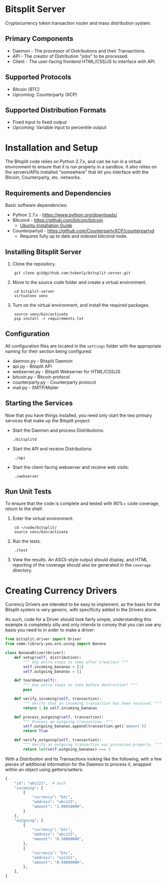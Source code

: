 Bitsplit Server
===============
Cryptocurrency token transaction router and mass distribution system.


Primary Components
------------------
* Daemon - The processor of Distributions and their Transactions.
* API - The creator of Distribution "jobs" to be processed.
* Client - The user-facing frontend HTML/CSS/JS to interface with API.


Supported Protocols
-------------------
* Bitcoin (BTC)
* Upcoming: Counterparty (XCP)


Supported Distribution Formats
------------------------------
* Fixed input to fixed output
* Upcoming: Variable input to percentile output


Installation and Setup
======================
The Bitsplit code relies on Python 2.7.x, and can be run in a virtual
environment to ensure that it is run properly in a sandbox.  It also
relies on the servers/APIs installed "somewhere" that let you interface
with the Bitcoin, Counterparty, etc. networks.


Requirements and Dependencies
-----------------------------
Basic software dependencies:

* Python 2.7.x - https://www.python.org/downloads/
* Bitcoind - https://github.com/bitcoin/bitcoin
    * [Ubuntu Installation Guide][bitcoind-ubuntu]
* Counterpartyd - https://github.com/CounterpartyXCP/counterpartyd
    * Requires fully up to date and indexed bitcoind node.


Installing Bitsplit Server
--------------------------
1. Clone the repository.
```
    git clone git@github.com:tokenly/bitsplit-server.git
```
2. Move to the source code folder and create a virtual environment.
```
    cd bitsplit-server
    virtualenv venv
```
3. Turn on the virtual environment, and install the required packages.
```
    source venv/bin/activate
    pip install -r requirements.txt
```

Configuration
-------------
All configuration files are located in the `settings` folder with the
appropriate naming for their section being configured:

* daemon.py - Bitsplit Daemon
* api.py - Bitsplit API
* webserver.py - Bitsplit Webserver for HTML/CSS/JS
* bitcoin.py - Bitcoin protocol
* counterparty.py - Counterparty protocol
* mail.py - SMTP/Mailer


Starting the Services
---------------------
Now that you have things installed, you need only start the two primary
services that make up the Bitsplit project:

* Start the Daemon and process Distributions:
```
   ./bitsplitd
```

* Start the API and receive Distributions:
```
    ./api
```

* Start the client-facing webserver and receive web visits:
```
    ./webserver
```

Run Unit Tests
--------------
To ensure that the code is complete and tested with 90%+ code coverage,
return to the shell:

1. Enter the virtual environment.
```
    cd ~/code/bitsplit/
    source venv/bin/activate
```

2. Run the tests.
```
    ./test
```
3. View the results.  An ASCII-style output should display, and HTML
   reporting of the coverage should also be generated in the `coverage`
   directory.


Creating Currency Drivers
=========================
Currency Drivers are intended to be easy to implement, as the basis for
the Bitsplit system is very generic, with specificity added in the
Drivers alone.

As such, code for a Driver should look fairly simple, understanding this
example is completely silly and only intends to convey that you can use
any basis you need to in order to make a driver:

```python
from bitsplit.driver import Driver
from some.library.you.are.using import Banana

class BananaDriver(Driver):
    def setup(self, distribution):
        """ Any extra steps to take after creation? """
        self.incoming_bananas = [1]
        self.outgoing_bananas = []

    def teardown(self):
        """ Any extra steps to take before destruction? """
        pass

    def verify_incoming(self, transaction):
        """ Verify that an incoming transaction has been received. """
        return 1 in self.incoming_bananas

    def process_outgoing(self, transaction):
        """ Process an outgoing transaction. """
        self.outgoing_bananas.append(transaction.get('amount'))
        return True

    def verify_outgoing(self, transaction):
        """ Verify an outgoing transaction was processed properly. """
        return len(self.outgoing_bananas) === 3
```

With a Distribution and its Transactions looking like the following,
with a few pieces of additional information for the Daemon to process
it, wrapped within an object using getters/setters:

```python
{
    "id": "abc123",  # hash
    "incoming": [
        {
            "currency": "btc",
            "address": "abc123",
            "amount": "1.00010000",
        }
    ],
    "outgoing": [
        {
            "currency": "btc",
            "address": "abc123",
            "amount": "0.50000000",
        },
        {
            "currency": "btc",
            "address": "xyz321",
            "amount": "0.50000000",
        },
    ],
}
```

[bitcoind-ubuntu]: http://virtuedev.com/bitcoin/guide-to-compile-install-bitcoind-on-ubuntu-12-04-using-virtualbox/
